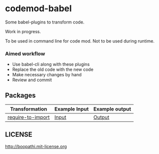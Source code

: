 # codemod-babel

Some babel-plugins to transform code.

Work in progress.

To be used in command line for code mod. Not to be used during runtime.

### Aimed workflow

+ Use babel-cli along with these plugins
+ Replace the old code with the new code
+ Make necessary changes by hand
+ Review and commit

## Packages

Transformation | Example Input | Example output
--- | --- | ---
[require-to-import](./packages/babel-plugin-require-to-import) | [Input](./tests/resources/require-to-import.js) | [Output](./tests/resources/require-to-import.expected.js)

## LICENSE

http://boopathi.mit-license.org
